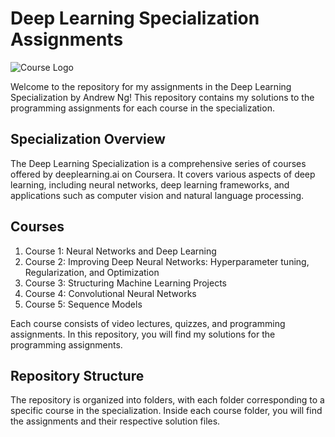 # Deep Learning Specialization Assignments

![Course Logo](https://d3njjcbhbojbot.cloudfront.net/api/utilities/v1/imageproxy/https://d15cw65ipctsrr.cloudfront.net/a4/079d5e7c7b45ac9107f22bfcfeab91/Specialization-logo.png?auto=format%2Ccompress&dpr=1&w=330&h=330&fit=fill&q=25)

Welcome to the repository for my assignments in the Deep Learning Specialization by Andrew Ng! This repository contains my solutions to the programming assignments for each course in the specialization.

## Specialization Overview

The Deep Learning Specialization is a comprehensive series of courses offered by deeplearning.ai on Coursera. It covers various aspects of deep learning, including neural networks, deep learning frameworks, and applications such as computer vision and natural language processing.

## Courses

1. Course 1: Neural Networks and Deep Learning
2. Course 2: Improving Deep Neural Networks: Hyperparameter tuning, Regularization, and Optimization
3. Course 3: Structuring Machine Learning Projects
4. Course 4: Convolutional Neural Networks
5. Course 5: Sequence Models

Each course consists of video lectures, quizzes, and programming assignments. In this repository, you will find my solutions for the programming assignments.

## Repository Structure

The repository is organized into folders, with each folder corresponding to a specific course in the specialization. Inside each course folder, you will find the assignments and their respective solution files.
